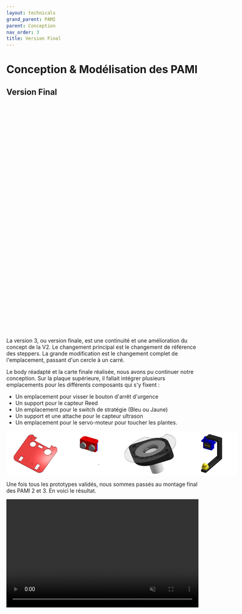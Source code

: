 ```yaml
---
layout: technicals
grand_parent: PAMI
parent: Conception
nav_order: 3
title: Version Final
---
```


<style>
	.video-container {
		position: relative;
		padding-bottom: 56.25%; /* Ratio 16:9 */
		height: 0;
		overflow: hidden;
		max-width: 100%;
		background: #000;
	}

	.video-container video {
		position: absolute;
		top: 0;
		left: 0;
		width: 100%;
		height: 100%;
	}
    .belleimage:hover {
        transform: scale(1.35);
    }
</style>

# Conception & Modélisation des PAMI

## Version Final


<model-viewer src="./3d_files/pami-vfinal.glb" ar ar-modes="webxr scene-viewer quick-look" camera-controls tone-mapping="neutral" poster="./3d_files/v3.webp" shadow-intensity="1" style="display: block; margin-left: auto; margin-right: auto; height: 600px; width:600px;">
    <div class="progress-bar hide" slot="progress-bar">
        <div class="update-bar"></div>
    </div>
</model-viewer>


La version 3, ou version finale, est une continuité et une amélioration du concept de la V2. Le changement principal est le changement de référence des steppers. La grande modification est le changement complet de l'emplacement, passant d'un cercle à un carré.

Le body réadapté et la carte finale réalisée, nous avons pu continuer notre conception. Sur la plaque supérieure, il fallait intégrer plusieurs emplacements pour les différents composants qui s'y fixent :

- Un emplacement pour visser le bouton d'arrêt d'urgence
- Un support pour le capteur Reed
- Un emplacement pour le switch de stratégie (Bleu ou Jaune)
- Un support et une attache pour le capteur ultrason
- Un emplacement pour le servo-moteur pour toucher les plantes.


<div style="display: flex; justify-content: space-around;">
<img src="./3d_files/plaque_fini.webp" height="30%" width="30%" class="belleimage">
<img src="./3d_files/ultrason.webp" height="30%" width="30%" class="belleimage">
<img src="./3d_files/reed.webp" height="30%" width="30%" class="belleimage">
<img src="./3d_files/canard_holder.webp" height="30%" width="30%" class="belleimage">
</div>


Une fois tous les prototypes validés, nous sommes passés au montage final des PAMI 2 et 3. En voici le résultat.

 <div class="video-container"><video muted autoplay loop><source src="./3d_files/pami-montage.webm" type="video/webm" /></video></div>

